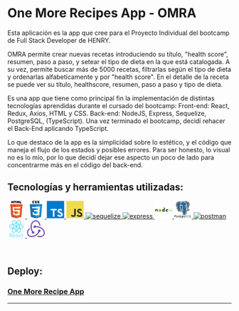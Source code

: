 ### <h1> One More Recipes App - OMRA </h1>

Esta aplicación es la app que cree para el Proyecto Individual del bootcamp de Full Stack Developer de HENRY.

OMRA permite crear nuevas recetas introduciendo su título, "health score", resumen, paso a paso, y setear el tipo de dieta en la que está catalogada. A su vez, permite buscar más de 5000 recetas, filtrarlas según el tipo de dieta y ordenarlas alfabeticamente y por "health score".
En el detalle de la receta se puede ver su título, healthscore, resumen, paso a paso y tipo de dieta.

Es una app que tiene como principal fin la implementación de distintas tecnologías aprendidas durante el cursado del bootcamp:
Front-end: React, Redux, Axios, HTML y CSS.
Back-end: NodeJS, Express, Sequelize, PostgreSQL, (TypeScript).
Una vez terminado el bootcamp, decidí rehacer el Back-End aplicando TypeScript.

Lo que destaco de la app es la simplicidad sobre lo estético, y el código que maneja el flujo de los estados y posibles errores.
Para ser honesto, lo visual no es lo mío, por lo que decidí dejar ese aspecto un poco de lado para concentrarme más en el código del back-end.
<br>

#### <h2 align="left">Tecnologías y herramientas utilizadas:</h2>

<p align="left"> 
    <a href="https://www.w3.org/html/" target="_blank"> <img src="https://raw.githubusercontent.com/devicons/devicon/master/icons/html5/html5-original-wordmark.svg" alt="html5" width="40" height="40"/> </a> 
    <a href="https://www.w3schools.com/css/" target="_blank"> <img src="https://raw.githubusercontent.com/devicons/devicon/master/icons/css3/css3-original-wordmark.svg" alt="css3" width="40" height="40"/> </a> 
       <a href="https://www.typescriptlang.org/" target="_blank"> <img src="https://raw.githubusercontent.com/devicons/devicon/master/icons/typescript/typescript-original.svg" alt="typescript" width="40" height="40"/> </a> 
    <a href="https://developer.mozilla.org/en-US/docs/Web/JavaScript" target="_blank"> <img src="https://raw.githubusercontent.com/devicons/devicon/master/icons/javascript/javascript-original.svg" alt="javascript" width="40" height="40"/> </a> 
    <a href="https://sequelize.org/" target="_blank"><img src="https://cdn.jsdelivr.net/gh/devicons/devicon/icons/sequelize/sequelize-original.svg" alt="sequelize" width="40" height="40"/> </a>
    <a href="https://expressjs.com" target="_blank"><img src="https://cdn.jsdelivr.net/gh/devicons/devicon/icons/express/express-original.svg" alt="express" width="40" height="40" /> </a>
<a href="https://nodejs.org" target="_blank"> <img src="https://raw.githubusercontent.com/devicons/devicon/master/icons/nodejs/nodejs-original-wordmark.svg" alt="nodejs" width="40" height="40"/> </a> 
<a href="https://www.postgresql.org" target="_blank"> <img src="https://raw.githubusercontent.com/devicons/devicon/master/icons/postgresql/postgresql-original-wordmark.svg" alt="postgresql" width="40" height="40"/> </a> 
<a href="https://postman.com" target="_blank"> <img src="https://www.vectorlogo.zone/logos/getpostman/getpostman-icon.svg" alt="postman" width="40" height="40"/> </a> 
<a href="https://reactjs.org/" target="_blank"> <img src="https://raw.githubusercontent.com/devicons/devicon/master/icons/react/react-original-wordmark.svg" alt="react" width="40" height="40"/> </a> 
<a href="https://redux.js.org" target="_blank"> <img src="https://raw.githubusercontent.com/devicons/devicon/master/icons/redux/redux-original.svg" alt="redux" width="40" height="40"/> </a>
</p>
<br>

### <h2> Deploy: </h2>

<a href="https://omra-full-deploy-robtangle.vercel.app/" target="_blanck"> <h3>One More Recipe App </h3> </a>

<hr>
